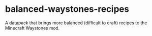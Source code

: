 # balanced-waystones-recipes
A datapack that brings more balanced (difficult to craft) recipes to the Minecraft Waystones mod.
